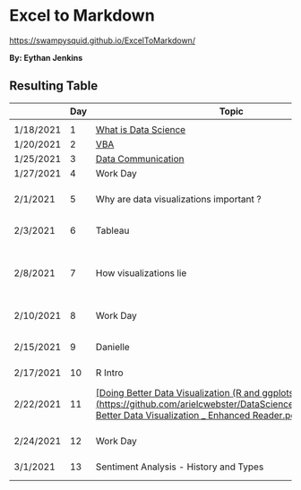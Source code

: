 # **Excel to Markdown**
https://swampysquid.github.io/ExcelToMarkdown/

**By: Eythan Jenkins**

## Resulting Table

| | **Day**| **Topic**| **Due**| 
| ---| ---| ---| ---| 
| | | | | 
| 1/18/2021| 1| <u>[What is Data Science ](https://docs.google.com/document/d/1yhVB9DfddvJIiXitX2ZC1W0D3cJbcvib5fWmUlgqNO0/edit)</u>| | 
| 1/20/2021| 2| <u>[VBA](https://docs.google.com/document/d/1ASoeI5CjFgyQTBm-HFPvmRC_94niTPx4s9crQEDVb10/edit)</u>| <u>[HW1 - Excel](https://docs.google.com/document/d/1g8eOYNe9sDmrstRgvFRZBskxjaIaD7Za4lFXSgPPkVw/edit)</u>| 
| 1/25/2021| 3| <u>[Data Communication](https://docs.google.com/document/d/1PTe_eezbRdZcxIOODyiQzDM4vtjVNJkVDC_7vZQSoZE/edit)</u>| | 
| 1/27/2021| 4| Work Day| <u>[HW2 - VBA](https://docs.google.com/document/d/1bTkmUon_Kq6_DupNw2Szh-T4rFGqzeA2aIIBy7m1yhk/edit)</u>| 
| 2/1/2021| 5| Why are data visualizations important ?| <u>[Reading Due - Florence Nightengale](https://docs.google.com/forms/d/1FBgScIpV9Vpa-jb1nlWuoCqOxFE7v5SmQtacpFHpIq8/edit)</u>| 
| 2/3/2021| 6| Tableau| <u>[COVID Risk Calculator](https://www.nytimes.com/2021/12/30/style/covid-risk-calculator.html)</u>| 
| 2/8/2021| 7| How visualizations lie| <u>[Reading Due - Differnet Kinds of Data Visualization](https://github.com/arielcwebster/DataScience/blob/main/visualdatacommunication.pdf)</u>| 
| 2/10/2021| 8| Work Day| <u>[HW 3 - Tableau](https://docs.google.com/document/d/1bta4t39rpvl-kXgO2pmZPGypWnYyBbiyzCPek9kxv9E/edit)</u>| 
| 2/15/2021| 9| Danielle| Reading Due - How Charts Lie| 
| 2/17/2021| 10| R Intro| | 
| 2/22/2021| 11| <u>[Doing Better Data Visualization (R and ggplots tutorisl)](https://github.com/arielcwebster/DataScience/blob/main/Doing Better Data Visualization _ Enhanced Reader.pdf)</u>| <u>[Why Data is good for governments to provide](https://www.theguardian.com/local-government-network/2013/oct/21/open-data-us-san-francisco)</u>| 
| 2/24/2021| 12| Work Day| <u>[HW 4 - ggplots](https://docs.google.com/document/u/0/d/1TXkdIoYaQrT3uLCqSY_RbHr2jYbZPsTP4KwXppt2sN0/edit)</u>| 
| 3/1/2021| 13| Sentiment Analysis - History and Types| Data Annonymity| 
